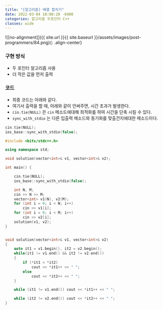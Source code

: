 ```yaml
---
title: "[알고리즘] 배열 합치기"
date: 2022-03-04 18:00:28 -0400
categories: 알고리즘 두포인터 C++
classes: wide
---
```


![[no-alignment]]({{ site.url }}{{ site.baseurl }}/assets/images/post-programmers/84.png){: .align-center}


### 구현 방식

- 두 포인터 알고리즘 사용
- 더 작은 값을 먼저 출력

### 코드

- 최종 코드는 아래와 같다.
- 여기서 출력을 할 때, 아래와 같이 안써주면, 시간 초과가 발생한다.
- `cin.tie(NULL)` 은 `cin` 메소드에대해 최적화를 하여 시간을 단축 시킬 수 있다.
- `sync_with_stdio` 는 다른 입출력 메소드와 동기화를 맞출건지에대한 메소드이다.


```cpp
cin.tie(NULL);
ios_base::sync_with_stdio(false);
```

```cpp
#include <bits/stdc++.h>

using namespace std;

void solution(vector<int>& v1, vector<int>& v2);

int main() {

	cin.tie(NULL);
	ios_base::sync_with_stdio(false);

	int N, M;
	cin >> N >> M;
	vector<int> v1(N), v2(M);
	for (int i = 0; i < N; i++)
		cin >> v1[i];
	for (int i = 0; i < M; i++)
		cin >> v2[i];
	solution(v1, v2);
}


void solution(vector<int>& v1, vector<int>& v2)
{
	auto it1 = v1.begin(), it2 = v2.begin();
	while(it1 != v1.end() && it2 != v2.end())
	{
		if (*it1 < *it2)
			cout << *it1++ << " ";
		else
			cout << *it2++ << " ";
	}

	while (it1 != v1.end()) cout << *it1++ << " ";

	while (it2 != v2.end()) cout << *it2++ << " ";
}

```